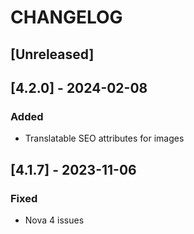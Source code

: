 # CHANGELOG

## [Unreleased]

## [4.2.0] - 2024-02-08
### Added
- Translatable SEO attributes for images

## [4.1.7] - 2023-11-06
### Fixed
- Nova 4 issues
